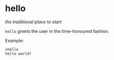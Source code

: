 # hello
*the traditional place to start*

`hello` greets the user in the time-honoured fashion.

Example:

    >hello
    hello world!